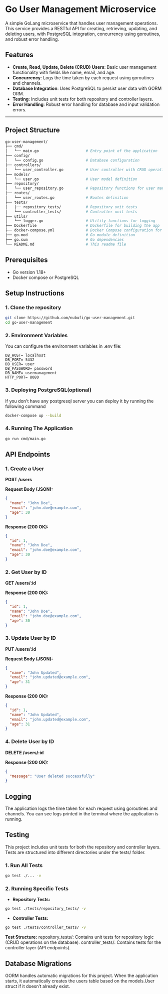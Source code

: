 # Go User Management Microservice

A simple GoLang microservice that handles user management operations. This service provides a RESTful API for creating, retrieving, updating, and deleting users, with PostgreSQL integration, concurrency using goroutines, and robust error handling.

## Features
- **Create, Read, Update, Delete (CRUD) Users**: Basic user management functionality with fields like name, email, and age.
- **Concurrency**: Logs the time taken by each request using goroutines and channels.
- **Database Integration**: Uses PostgreSQL to persist user data with GORM ORM.
- **Testing**: Includes unit tests for both repository and controller layers.
- **Error Handling**: Robust error handling for database and input validation errors.

---

## Project Structure

```bash
go-user-management/
├── cmd/
│   └── main.go                     # Entry point of the application
├── config/
│   └── config.go                   # Database configuration
├── controllers/
│   └── user_controller.go          # User controller with CRUD operations
├── models/
│   └── user.go                     # User model definition
├── repository/
│   └── user_repository.go          # Repository functions for user management
├── routes/
│   └── user_routes.go              # Routes definition
├── tests/
│   ├── repository_tests/           # Repository unit tests
│   └── controller_tests/           # Controller unit tests
├── utils/
│   └── logger.go                   # Utility functions for logging
├── Dockerfile                      # Dockerfile for building the app
├── docker-compose.yml              # Docker Compose configuration for the app and PostgreSQL
├── go.mod                          # Go module definition
├── go.sum                          # Go dependencies
└── README.md                       # This readme file
```

## Prerequisites
- Go version 1.18+
- Docker compose or PostgreSQL

## Setup Instructions
### 1. Clone the repository
```bash
git clone https://github.com/nubufi/go-user-management.git
cd go-user-management
```
### 2. Environment Variables
You can configure the environment variables in .env file:
```
DB_HOST= localhost
DB_PORT= 5432
DB_USER= user
DB_PASSWORD= password
DB_NAME= usermanagement
HTTP_PORT= 8080
```

### 3. Deploying PostgreSQL(optional)
If you don't have any postgresql server you can deploy it by running the following command
```bash
docker-compose up --build
```

### 4. Running The Application
```bash
go run cmd/main.go
```

## API Endpoints
### 1. Create a User
**POST /users**

**Request Body (JSON):**
```json
{
  "name": "John Doe",
  "email": "john.doe@example.com",
  "age": 30
}
```

**Response (200 OK):**
```json
{
  "id": 1,
  "name": "John Doe",
  "email": "john.doe@example.com",
  "age": 30
}
```

### 2. Get User by ID
**GET /users/:id**

**Response (200 OK):**

```json
{
  "id": 1,
  "name": "John Doe",
  "email": "john.doe@example.com",
  "age": 30
}
```

### 3. Update User by ID
**PUT /users/:id**

**Request Body (JSON):**

```json
{
  "name": "John Updated",
  "email": "john.updated@example.com",
  "age": 31
}
```

**Response (200 OK):**

```json
{
  "id": 1,
  "name": "John Updated",
  "email": "john.updated@example.com",
  "age": 31
}
```

### 4. Delete User by ID
**DELETE /users/:id**

**Response (200 OK):**

```json
{
  "message": "User deleted successfully"
}
```

## Logging
The application logs the time taken for each request using goroutines and channels. You can see logs printed in the terminal where the application is running.

## Testing
This project includes unit tests for both the repository and controller layers. Tests are structured into different directories under the tests/ folder.

### 1. Run All Tests
```bash
go test ./... -v
```

### 2. Running Specific Tests
- **Repository Tests:**
```bash
go test ./tests/repository_tests/ -v
```
- **Controller Tests:**
```bash
go test ./tests/controller_tests/ -v
```
**Test Structure:**
repository_tests/: Contains unit tests for repository logic (CRUD operations on the database).
controller_tests/: Contains tests for the controller layer (API endpoints).

## Database Migrations
GORM handles automatic migrations for this project. When the application starts, it automatically creates the users table based on the models.User struct if it doesn’t already exist.
